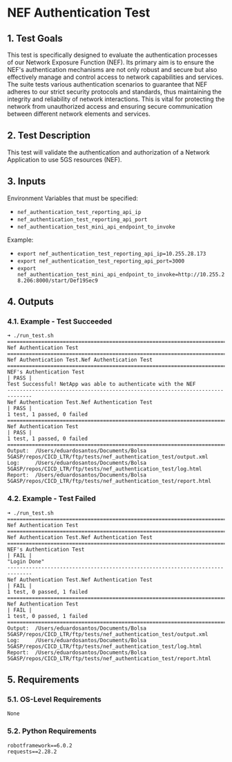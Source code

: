 # NEF Authentication Test

## 1. Test Goals

This test is specifically designed to evaluate the authentication processes of our Network Exposure Function (NEF). Its primary aim is to ensure the NEF's authentication mechanisms are not only robust and secure but also effectively manage and control access to network capabilities and services. The suite tests various authentication scenarios to guarantee that NEF adheres to our strict security protocols and standards, thus maintaining the integrity and reliability of network interactions. This is vital for protecting the network from unauthorized access and ensuring secure communication between different network elements and services.

## 2. Test Description

This test will validate the authentication and authorization of a Network Application to use 5GS resources (NEF).

## 3. Inputs

Environment Variables that must be specified:
- `nef_authentication_test_reporting_api_ip`
- `nef_authentication_test_reporting_api_port`
- `nef_authentication_test_mini_api_endpoint_to_invoke`

Example:
- `export nef_authentication_test_reporting_api_ip=10.255.28.173`
- `export nef_authentication_test_reporting_api_port=3000`
- `export nef_authentication_test_mini_api_endpoint_to_invoke=http://10.255.28.206:8000/start/Def19Sec9`

## 4. Outputs

### 4.1. Example - Test Succeeded

```
➜ ./run_test.sh
==============================================================================
Nef Authentication Test
==============================================================================
Nef Authentication Test.Nef Authentication Test
==============================================================================
NEF's Authentication Test                                             | PASS |
Test Successful! NetApp was able to authenticate with the NEF
------------------------------------------------------------------------------
Nef Authentication Test.Nef Authentication Test                       | PASS |
1 test, 1 passed, 0 failed
==============================================================================
Nef Authentication Test                                               | PASS |
1 test, 1 passed, 0 failed
==============================================================================
Output:  /Users/eduardosantos/Documents/Bolsa 5GASP/repos/CICD_LTR/ftp/tests/nef_authentication_test/output.xml
Log:     /Users/eduardosantos/Documents/Bolsa 5GASP/repos/CICD_LTR/ftp/tests/nef_authentication_test/log.html
Report:  /Users/eduardosantos/Documents/Bolsa 5GASP/repos/CICD_LTR/ftp/tests/nef_authentication_test/report.html
```

### 4.2. Example - Test Failed

```
➜ ./run_test.sh
==============================================================================
Nef Authentication Test
==============================================================================
Nef Authentication Test.Nef Authentication Test
==============================================================================
NEF's Authentication Test                                             | FAIL |
"Login Done"
------------------------------------------------------------------------------
Nef Authentication Test.Nef Authentication Test                       | FAIL |
1 test, 0 passed, 1 failed
==============================================================================
Nef Authentication Test                                               | FAIL |
1 test, 0 passed, 1 failed
==============================================================================
Output:  /Users/eduardosantos/Documents/Bolsa 5GASP/repos/CICD_LTR/ftp/tests/nef_authentication_test/output.xml
Log:     /Users/eduardosantos/Documents/Bolsa 5GASP/repos/CICD_LTR/ftp/tests/nef_authentication_test/log.html
Report:  /Users/eduardosantos/Documents/Bolsa 5GASP/repos/CICD_LTR/ftp/tests/nef_authentication_test/report.html
```

## 5. Requirements

### 5.1. OS-Level Requirements

`None`

### 5.2. Python Requirements

```
robotframework==6.0.2
requests==2.28.2
```